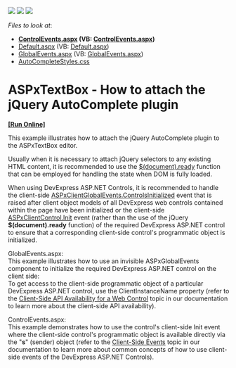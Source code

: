 <!-- default badges list -->
![](https://img.shields.io/endpoint?url=https://codecentral.devexpress.com/api/v1/VersionRange/128531050/11.1.4%2B)
[![](https://img.shields.io/badge/Open_in_DevExpress_Support_Center-FF7200?style=flat-square&logo=DevExpress&logoColor=white)](https://supportcenter.devexpress.com/ticket/details/E3325)
[![](https://img.shields.io/badge/📖_How_to_use_DevExpress_Examples-e9f6fc?style=flat-square)](https://docs.devexpress.com/GeneralInformation/403183)
<!-- default badges end -->
<!-- default file list -->
*Files to look at*:

* **[ControlEvents.aspx](./CS/WebSite/ControlEvents.aspx) (VB: [ControlEvents.aspx](./VB/WebSite/ControlEvents.aspx))**
* [Default.aspx](./CS/WebSite/Default.aspx) (VB: [Default.aspx](./VB/WebSite/Default.aspx))
* [GlobalEvents.aspx](./CS/WebSite/GlobalEvents.aspx) (VB: [GlobalEvents.aspx](./VB/WebSite/GlobalEvents.aspx))
* [AutoCompleteStyles.css](./CS/WebSite/Styles/AutoCompleteStyles.css)
<!-- default file list end -->
# ASPxTextBox - How to attach the jQuery AutoComplete plugin
<!-- run online -->
**[[Run Online]](https://codecentral.devexpress.com/128531050/)**
<!-- run online end -->


<p>This example illustrates how to attach the jQuery AutoComplete plugin to the ASPxTextBox editor.</p><p>Usually when it is necessary to attach jQuery selectors to any existing HTML content, it is recommended to use the <a href="http://api.jquery.com/ready/"><u>$(document).ready</u></a> function that can be employed for handling the state when DOM is fully loaded.</p><p>When using DevExpress ASP.NET Controls, it is recommended to handle the client-side <a href="http://documentation.devexpress.com/#AspNet/DevExpressWebASPxGlobalEventsScriptsASPxClientGlobalEvents_ControlsInitializedtopic"><u>ASPxClientGlobalEvents.ControlsInitialized</u></a> event that is raised after client object models of all DevExpress web controls contained within the page have been initialized or the client-side <a href="http://documentation.devexpress.com/#AspNet/DevExpressWebASPxClassesScriptsASPxClientControl_Inittopic"><u>ASPxClientControl.Init</u></a> event (rather than the use of the jQuery <strong>$(document).ready</strong> function) of the required DevExpress ASP.NET control to ensure that a corresponding client-side control's programmatic object is initialized.</p><p>GlobalEvents.aspx:<br />
This example illustrates how to use an invisible ASPxGlobalEvents component to initialize the required DevExpress ASP.NET control on the client side:<br />
To get access to the client-side programmatic object of a particular DevExpress ASP.NET control, use the ClientInstanceName property (refer to the <a href="http://documentation.devexpress.com/#AspNet/CustomDocument4223"><u>Client-Side API Availability for a Web Control</u></a> topic in our documentation to learn more about the client-side API availability).</p><p>ControlEvents.aspx:<br />
This example demonstrates how to use the control's client-side Init event where the client-side control's programmatic object is available directly via the "<strong>s</strong>" (sender) object (refer to the <a href="http://documentation.devexpress.com/#AspNet/CustomDocument9448"><u>Client-Side Events</u></a> topic in our documentation to learn more about common concepts of how to use client-side events of the DevExpress ASP.NET Controls).</p>

<br/>


